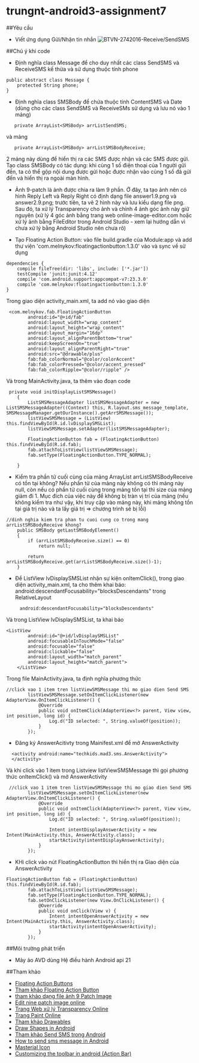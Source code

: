 ﻿# trungnt-android3-assignment7
##Yêu cầu
+ Viết ứng dụng Gửi/Nhận tin nhắn 
![BTVN-2742016-Receive/SendSMS](http://i477.photobucket.com/albums/rr132/trungepu/BTVN-242016-Receive-SendSMS_zpsvnsoforl.jpg)

##Chú ý khi code
+ Định nghĩa class Message để cho duy nhất các class SendSMS và ReceiveSMS kế thừa và sử dụng thuộc tính phone
```
public abstract class Message {
    protected String phone;
}
```

+ Định nghĩa class SMSBody để chứa thuộc tính ContentSMS và Date (dùng cho các class SendSMS và ReceiveSMs sử dụng và lưu nó vào 1 mảng)
```
   private ArrayList<SMSBody> arrListSendSMS;
```

và mảng
```
   private ArrayList<SMSBody> arrListSMSBodyReceive;
```
2 mảng này dùng để hiển thị ra các SMS được nhận và các SMS được gửi. Tạo class SMSBody có tác dụng: khi cùng 1 số điện thoại của 1 người gửi đến, ta có thể gộp nội dung được gửi hoặc được nhận vào cùng 1 số đã gửi đến và hiển thị ra ngoài màn hình.

+ Ảnh 9-patch là ảnh được chia ra làm 9 phần. Ở đây, ta tạo ảnh nên có hình Reply Left và Reply Right có định dạng file answer1.9.png và answer2.9.png; trước tiên, ta vẽ 2 hình này và lưu kiểu dạng file png. Sau đó, ta xử lý Transparency cho ảnh và chỉnh 4 ảnh góc ảnh này giữ nguyên (xử lý 4 góc ảnh bằng trang web online-image-editor.com hoặc xử lý ảnh bằng FileEditor trong Android Studio - xem lại hướng dẫn vì chưa xử lý bằng Android Studio nên chưa rõ)

+ Tạo Floating Action Button: vào file build.gradle của Module:app và add thư viện 'com.melnykov:floatingactionbutton:1.3.0' vào và sync về sử dụng
```
dependencies {
    compile fileTree(dir: 'libs', include: ['*.jar'])
    testCompile 'junit:junit:4.12'
    compile 'com.android.support:appcompat-v7:23.3.0'
    compile 'com.melnykov:floatingactionbutton:1.3.0'
}
```
Trong giao diện activity_main.xml,  ta add nó vào giao diện
```
 <com.melnykov.fab.FloatingActionButton
        android:id="@+id/fab"
        android:layout_width="wrap_content"
        android:layout_height="wrap_content"
        android:layout_margin="16dp"
        android:layout_alignParentBottom="true"
        android:keepScreenOn="true"
        android:layout_alignParentRight="true"
        android:src="@drawable/plus"
        fab:fab_colorNormal="@color/colorAccent"
        fab:fab_colorPressed="@color/accent_pressed"
        fab:fab_colorRipple="@color/ripple" />
```
Và trong MainActivity.java, ta thêm vào đoạn code
```
 private void initDisplayListSMSMessage()
    {
        ListSMSMessageAdapter listSMSMessageAdapter = new ListSMSMessageAdapter((Context) this, R.layout.sms_message_template, SMSMessageManager.getOurInstance().getArrSMSMessage());
        listViewSMSMessage = (ListView) this.findViewById(R.id.lvDisplaySMSList);
        listViewSMSMessage.setAdapter(listSMSMessageAdapter);

        FloatingActionButton fab = (FloatingActionButton) this.findViewById(R.id.fab);
        fab.attachToListView(listViewSMSMessage);
        fab.setType(FloatingActionButton.TYPE_NORMAL);

    }
```

+ Kiểm tra phần tử cuối cùng của mảng ArrayList<SMSBody> arrListSMSBodyReceive có tồn tại không?  Nếu phần tử của mảng này không có thì mảng này null, còn nếu có phần tử cuối cùng trong mảng tồn tại thì size của mảng giảm đi 1. Mục đích của việc này để không bị tràn vị trí của mảng (nếu không kiểm tra như vậy, khi truy cập vào mảng này, khi mảng không tồn tại giá trị nào và ta lấy giá trị => chương trình sẽ bị lỗi)
```
//dinh nghia kiem tra phan tu cuoi cung co trong mang arrListSMSBodyReceive khong?
    public SMSBody getLastSMSBodyElement()
    {
        if (arrListSMSBodyReceive.size() == 0)
            return null;

        return arrListSMSBodyReceive.get(arrListSMSBodyReceive.size()-1);
    }
```

+ Để ListView lvDisplaySMSList nhận sự kiện onItemClick(), trong giao diện activity_main.xml, ta cho thêm khai báo: android:descendantFocusability="blocksDescendants" trong RelativeLayout
```
     android:descendantFocusability="blocksDescendants"
```
Và trong ListView lvDisplaySMSList, ta khai báo
```
<ListView
        android:id="@+id/lvDisplaySMSList"
        android:focusableInTouchMode="false"
        android:focusable="false"
        android:clickable="false"
        android:layout_width="match_parent"
        android:layout_height="match_parent">
    </ListView>
```
Trong file MainActivity.java, ta định nghĩa phương thức
```
//click vao 1 item tren listViewSMSMessage thi mo giao dien Send SMS
        listViewSMSMessage.setOnItemClickListener(new AdapterView.OnItemClickListener() {
            @Override
            public void onItemClick(AdapterView<?> parent, View view, int position, long id) {
                Log.d("ID selected: ", String.valueOf(position));
            }
        });
```

+ Đăng ký AnswerAcitivty trong Mainifest.xml để mở AnswerActivity
```
  <activity android:name="techkids.mad3.sms.AnswerActivity">
  </activity>
```
Và khi click vào 1 item trong Listview listViewSMSMessage thì gọi phương thức onItemClick() và mở AnswerActivity
```
 //click vao 1 item tren listViewSMSMessage thi mo giao dien Send SMS
        listViewSMSMessage.setOnItemClickListener(new AdapterView.OnItemClickListener() {
            @Override
            public void onItemClick(AdapterView<?> parent, View view, int position, long id) {
                Log.d("ID selected: ", String.valueOf(position));

                Intent intentDisplayAnswerActivity = new Intent(MainActivity.this, AnswerActivity.class);
                startActivity(intentDisplayAnswerActivity);
            }
        });
```

+ KHi click vào nút FloatingActionButton thì hiển thị ra Giao diện của AnswerActivity
```
FloatingActionButton fab = (FloatingActionButton) this.findViewById(R.id.fab);
        fab.attachToListView(listViewSMSMessage);
        fab.setType(FloatingActionButton.TYPE_NORMAL);
        fab.setOnClickListener(new View.OnClickListener() {
            @Override
            public void onClick(View v) {
                Intent intentOpenAnswerActivity = new Intent(MainActivity.this, AnswerActivity.class);
                startActivity(intentOpenAnswerActivity);
            }
        });
```


##Môi trường phát triển
+ Mảy ảo AVD dùng Hệ điều hành Android api 21

##Tham khảo
+ [Floating Action Buttons](https://guides.codepath.com/android/floating-action-buttons)
+ [Tham khảo Floating Action Button](https://github.com/makovkastar/FloatingActionButton)
+ [tham khảo dạng file ảnh 9 Patch Image](http://developer.android.com/intl/zh-tw/guide/topics/resources/drawable-resource.html)
+ [Edit nine patch image online](https://romannurik.github.io/AndroidAssetStudio/nine-patches.html)
+ [Trang Web xử lý Transparency Online](http://www.online-image-editor.com/)
+ [Trang Paint Online](http://www.queeky.com/app)
+ [Tham khảo Drawables](https://guides.codepath.com/android/Drawables)
+ [Draw Shapes in Android](https://androidresearch.wordpress.com/2012/03/24/drawing-shapes-in-android/)
+ [Tham khảo Send SMS trong Android](http://www.tutorialspoint.com/android/android_sending_sms.htm)
+ [How to send sms message in Android](http://www.mkyong.com/android/how-to-send-sms-message-in-android/)
+ [Masterial Icon](https://materialdesignicons.com/)
+ [Customizing the toolbar in android (Action Bar)](http://www.vogella.com/tutorials/AndroidActionBar/article.html)
